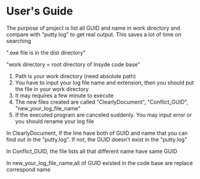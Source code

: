 # User's Guide

The purpose of project is list all GUID and name in work directory and compare with "putty.log" to get real output. This saves a lot of time on searching

".exe file is in the dist directory"

"work directory = root directory of Insyde code base"

1. Path is your work directory (need absolute path)
2. You have to input your log file name and extension, then you should put the file in your work directory
3. It may requires a few minute to execute
4. The new files created are called "ClearlyDocument", "Conflict_GUID", "new_your_log_file_name"
5. If the executed program are canceled suddenly. You may input error or you should rename your log file

In ClearlyDocument, If the line have both of GUID and name that you can find out in the "putty.log". If not, the GUID doesn't exist in the "putty.log"

In Conflict_GUID, the file lists all that different name have same GUID

In new_your_log_file_name,all of GUID existed in the code base are replace correspond name 
